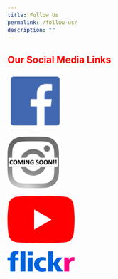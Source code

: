```yaml
---
title: Follow Us
permalink: /follow-us/
description: ""
---
```

<h2 style="color:red;">Our Social Media Links</h2>

<a href="https://www.facebook.com/TownsvillePrimarySchool" target="_blank"><img src="/images/facebook.png" style="width:25%"></a>

<a href="https://www.instagram.com/townsvilleprimaryschool/" target="_blank"><img src="/images/Soon%20Instagram_Glyph_Gradient.png" style="width:23%"></a>

<a href="https://www.youtube.com/channel/UCOjvAvnhLhKg2xtkVOOnyhQ/" target="_blank"><img src="/images/yt_icon_rgb.png" style="width:30%"></a>

<a href="https://www.flickr.com/photos/guangyangps/" target="_blank"><img src="/images/966e09a41a33f89fe18f2ab227336f09.png" style="width:30%"></a>